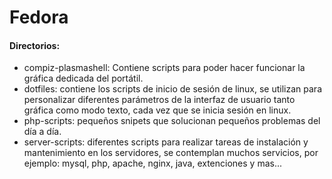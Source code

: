 # Fedora


#### Directorios:
* compiz-plasmashell: Contiene scripts para poder hacer funcionar la gráfica dedicada del portátil.
* dotfiles: contiene los scripts de inicio de sesión de linux, se utilizan para personalizar diferentes parámetros de la interfaz de usuario tanto gráfica como modo texto, cada vez que se inicia sesión en linux.
* php-scripts: pequeños snipets que solucionan pequeños problemas del día a día.
* server-scripts: diferentes scripts para realizar tareas de instalación y mantenimiento en los servidores, se contemplan muchos servicios, por ejemplo: mysql, php, apache, nginx, java, extenciones y mas...
